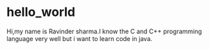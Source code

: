 # hello_world



Hi,my name is Ravinder sharma.I know the C and C++ programming language very well but i want to learn code in java.
